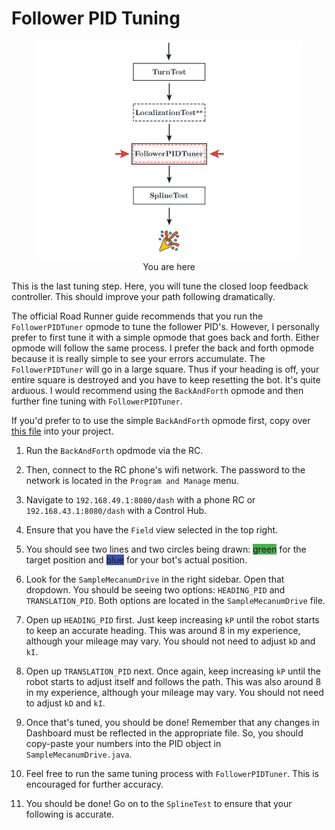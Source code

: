 # Follower PID Tuning

<figure align="center">
    <img src="./assets/you-are-here/YouAreHere-FollowerPIDTuning-quarter.png">
    <figcaption class="mt-2 text-gray-600">You are here</figcaption>
</figure>

This is the last tuning step. Here, you will tune the closed loop feedback controller. This should improve your path following dramatically.

The official Road Runner guide recommends that you run the `FollowerPIDTuner` opmode to tune the follower PID's. However, I personally prefer to first tune it with a simple opmode that goes back and forth. Either opmode will follow the same process. I prefer the back and forth opmode because it is really simple to see your errors accumulate. The `FollowerPIDTuner` will go in a large square. Thus if your heading is off, your entire square is destroyed and you have to keep resetting the bot. It's quite arduous. I would recommend using the `BackAndForth` opmode and then further fine tuning with `FollowerPIDTuner`.

If you'd prefer to to use the simple `BackAndForth` opmode first, copy over [this file](https://github.com/NoahBres/road-runner-quickstart/blob/master/TeamCode/src/main/java/org/firstinspires/ftc/teamcode/drive/opmode/BackAndForth.java) into your project.

1. Run the `BackAndForth` opdmode via the RC.

2. Then, connect to the RC phone's wifi network. The password to the network is located in the `Program and Manage` menu.

3. Navigate to `192.168.49.1:8080/dash` with a phone RC or `192.168.43.1:8080/dash` with a Control Hub.

4. Ensure that you have the `Field` view selected in the top right.

5. You should see two lines and two circles being drawn: <span style="background: #4CAF50;" class="px-2 py-1 pb-2 text-black rounded">green</span> for the target position and <span style="background: #3F51B5;" class="px-2 py-1 text-white rounded">blue</span> for your bot's actual position.

6. Look for the `SampleMecanumDrive` in the right sidebar. Open that dropdown. You should be seeing two options: `HEADING_PID` and `TRANSLATION_PID`. Both options are located in the `SampleMecanumDrive` file.

7. Open up `HEADING_PID` first. Just keep increasing `kP` until the robot starts to keep an accurate heading. This was around 8 in my experience, although your mileage may vary. You should not need to adjust `kD` and `kI`.

8. Open up `TRANSLATION_PID` next. Once again, keep increasing `kP` until the robot starts to adjust itself and follows the path. This was also around 8 in my experience, although your mileage may vary. You should not need to adjust `kD` and `kI`.

9. Once that's tuned, you should be done! Remember that any changes in Dashboard must be reflected in the appropriate file. So, you should copy-paste your numbers into the PID object in `SampleMecanumDrive.java`.

10. Feel free to run the same tuning process with `FollowerPIDTuner`. This is encouraged for further accuracy.

11. You should be done! Go on to the `SplineTest` to ensure that your following is accurate.
